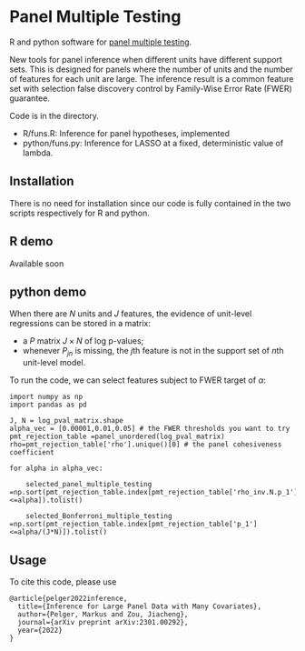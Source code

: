 # Panel Multiple Testing
R and python software for [panel multiple testing](https://papers.ssrn.com/sol3/papers.cfm?abstract_id=4315891).  

New tools for panel inference when different units have different support sets. This is designed for panels where the number of units and the number of features for each unit are large. The inference result is a common feature set with selection false discovery control by Family-Wise Error Rate (FWER) guarantee.

Code is in the directory.
* R/funs.R: Inference for panel hypotheses, implemented 
* python/funs.py: Inference for LASSO at a fixed, deterministic value of lambda.

## Installation
There is no need for installation since our code is fully contained in the two scripts respectively for R and python.

## R demo
Available soon

## python demo
When there are $N$ units and $J$ features, the evidence of unit-level regressions can be stored in a matrix: 
- a $P$ matrix $J \times N$ of log p-values;
- whenever $P_{jn}$ is missing, the $j$th feature is not in the support set of $n$th unit-level model.

To run the code, we can select features subject to FWER target of $\alpha$:
```
import numpy as np
import pandas as pd

J, N = log_pval_matrix.shape
alpha_vec = [0.00001,0.01,0.05] # the FWER thresholds you want to try
pmt_rejection_table =panel_unordered(log_pval_matrix)
rho=pmt_rejection_table['rho'].unique()[0] # the panel cohesiveness coefficient

for alpha in alpha_vec:

	selected_panel_multiple_testing =np.sort(pmt_rejection_table.index[pmt_rejection_table['rho_inv.N.p_1']<=alpha]).tolist()

	selected_Bonferroni_multiple_testing =np.sort(pmt_rejection_table.index[pmt_rejection_table['p_1']<=alpha/(J*N)]).tolist()

```

## Usage

To cite this code, please use

```
@article{pelger2022inference,
  title={Inference for Large Panel Data with Many Covariates},
  author={Pelger, Markus and Zou, Jiacheng},
  journal={arXiv preprint arXiv:2301.00292},
  year={2022}
}
```